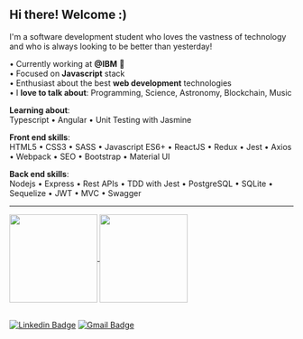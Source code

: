 ## Hi there! Welcome :)

I'm a software development student who loves the vastness of technology and who is always looking to be better than yesterday!

• Currently working at **@IBM** :blue_heart:
<br/>• Focused on **Javascript** stack
<br/>• Enthusiast about the best **web development** technologies
<br/>• I **love to talk about**: Programming, Science, Astronomy, Blockchain, Music

**Learning about**:</br> Typescript • Angular • Unit Testing with Jasmine

**Front end skills**:</br>
HTML5 • CSS3 • SASS • Javascript ES6+ • ReactJS • Redux • Jest • Axios • Webpack • SEO • Bootstrap • Material UI

**Back end skills**:<br/>
Nodejs • Express • Rest APIs • TDD with Jest • PostgreSQL • SQLite • Sequelize • JWT • MVC • Swagger

---

<a href="https://github.com/cunhasbia/github-readme-stats">
  <img height="156" align="center" src="https://github-readme-stats.vercel.app/api?username=cunhasbia&count_private=true&show_icons=true&custom_title=Bianca's%20Github%20Stats&hide=issues&theme=vision-friendly-dark" />
</a>
<a href="https://github.com/cunhasbia/github-readme-stats">
   <img height="156" align="center" src="https://github-readme-stats.vercel.app/api/top-langs/?username=cunhasbia&layout=compact&theme=vision-friendly-dark&langs_count=6)" />
</a>

<br/>[![Linkedin Badge](https://img.shields.io/badge/-Find%20me%20on%20Linkedin-6A5ACD?style=flat-square&logo=Linkedin&logoColor=white&link=https://www.linkedin.com/in/biancascunha/)](https://www.linkedin.com/in/biancascunha/)
[![Gmail Badge](https://img.shields.io/badge/-Send%20me%20an%20email-6A5ACD?style=flat-square&logo=Gmail&logoColor=white&link=mailto:biancunha@gmail.com)](mailto:biancunha@gmail.com)

